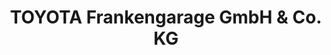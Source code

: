 ---
title: "TOYOTA Frankengarage GmbH & Co. KG"
url: /fuerth/toyota-frankengarage-gmbh-und-co-kg/
shop: Autohaus
---